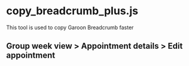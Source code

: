 # copy_breadcrumb_plus.js
This tool is used to copy Garoon Breadcrumb faster
<h2>Group week view > Appointment details > Edit appointment<h1>
